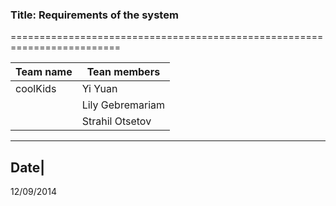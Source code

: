 ### Title: Requirements of the system
=========================================================================

Team name |Tean members
----------|------------
coolKids  |Yi Yuan
          |Lily Gebremariam
          |Strahil Otsetov

-------------------------------------


Date|
-----
12/09/2014


